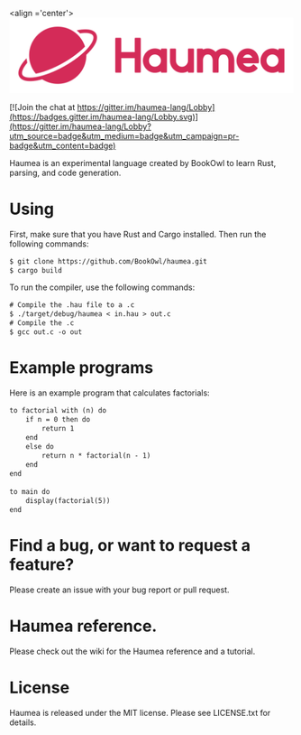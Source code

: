 <align ='center'>
  <img src='haumea.png' alt='Haumea'>
</align>

[![Join the chat at https://gitter.im/haumea-lang/Lobby](https://badges.gitter.im/haumea-lang/Lobby.svg)](https://gitter.im/haumea-lang/Lobby?utm_source=badge&utm_medium=badge&utm_campaign=pr-badge&utm_content=badge)

Haumea is an experimental language created by BookOwl to learn Rust, parsing, and code generation.

# Using

First, make sure that you have Rust and Cargo installed. Then run the following commands:

```
$ git clone https://github.com/BookOwl/haumea.git
$ cargo build
```

To run the compiler, use the following commands:

```
# Compile the .hau file to a .c
$ ./target/debug/haumea < in.hau > out.c
# Compile the .c
$ gcc out.c -o out
```

# Example programs

Here is an example program that calculates factorials:

```
to factorial with (n) do
    if n = 0 then do
        return 1
    end
    else do
        return n * factorial(n - 1)
    end
end

to main do
    display(factorial(5))
end
```

# Find a bug, or want to request a feature?
Please create an issue with your bug report or pull request.

# Haumea reference.
Please check out the wiki for the Haumea reference and a tutorial.

# License
Haumea is released under the MIT license. Please see LICENSE.txt for details.
